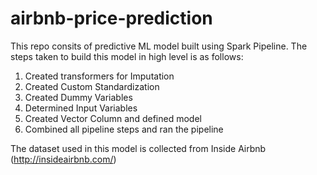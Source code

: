 # airbnb-price-prediction
This repo consits of predictive ML model built using Spark Pipeline. The steps taken to build this model in high level is as follows:
1. Created transformers for Imputation
2. Created Custom Standardization
3. Created Dummy Variables 
4. Determined Input Variables
5. Created Vector Column and defined model
6. Combined all pipeline steps and ran the pipeline

The dataset used in this model is collected from Inside Airbnb (http://insideairbnb.com/)

